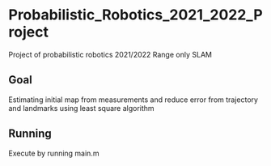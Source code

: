 # Probabilistic_Robotics_2021_2022_Project
Project of probabilistic robotics 2021/2022
Range only SLAM

## Goal
Estimating initial map from measurements and reduce error from trajectory and landmarks using least square algorithm

## Running
Execute by running main.m
